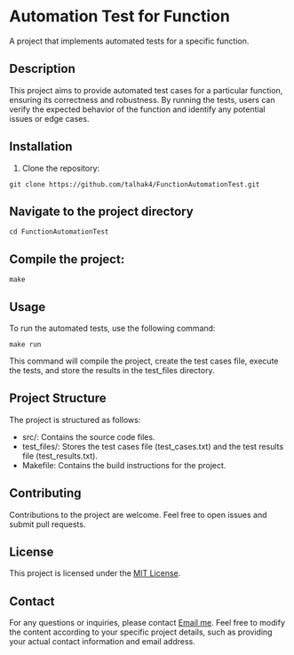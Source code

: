 # Automation Test for Function

A project that implements automated tests for a specific function.

## Description

This project aims to provide automated test cases for a particular function, ensuring its correctness and robustness. By running the tests, users can verify the expected behavior of the function and identify any potential issues or edge cases.

## Installation

1. Clone the repository:
```shell
git clone https://github.com/talhak4/FunctionAutomationTest.git
``` 
## Navigate to the project directory
  ```shell
cd FunctionAutomationTest
  ```
## Compile the project:
  ```shell
make
  ```
## Usage
To run the automated tests, use the following command:
  ```shell
make run
  ```
This command will compile the project, create the test cases file, execute the tests, and store the results in the test_files directory.

## Project Structure

The project is structured as follows:

  * src/: Contains the source code files.
  * test_files/: Stores the test cases file (test_cases.txt) and the test results file (test_results.txt).
  * Makefile: Contains the build instructions for the project.

## Contributing

  Contributions to the project are welcome. Feel free to open issues and submit pull requests.

## License

This project is licensed under the [MIT License](https://opensource.org/licenses/MIT).

## Contact
For any questions or inquiries, please contact [Email me](mailto:your-email@example.com).
Feel free to modify the content according to your specific project details, such as providing your actual contact information and email address.
